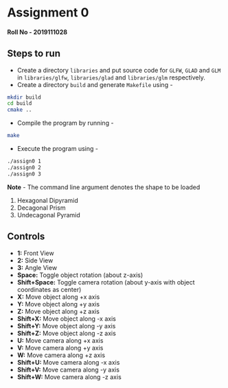 # Assignment 0

#### Roll No - 2019111028

## Steps to run

- Create a directory `libraries` and put source code for `GLFW`, `GLAD` and `GLM`
  in `libraries/glfw`, `libraries/glad` and `libraries/glm` respectively.
- Create a directory `build` and generate `Makefile` using -

```bash
mkdir build
cd build
cmake ..
```

- Compile the program by running -

```bash
make
```

- Execute the program using -

```bash
./assign0 1
./assign0 2
./assign0 3
```

**Note** - The command line argument denotes the shape to be loaded

1. Hexagonal Dipyramid
2. Decagonal Prism
3. Undecagonal Pyramid

## Controls

- **1:** Front View
- **2:** Side View
- **3:** Angle View
- **Space:** Toggle object rotation (about z-axis)
- **Shift+Space:** Toggle camera rotation (about y-axis with object coordinates
  as center)
- **X:** Move object along +x axis
- **Y:** Move object along +y axis
- **Z:** Move object along +z axis
- **Shift+X:** Move object along -x axis
- **Shift+Y:** Move object along -y axis
- **Shift+Z:** Move object along -z axis
- **U:** Move camera along +x axis
- **V:** Move camera along +y axis
- **W:** Move camera along +z axis
- **Shift+U:** Move camera along -x axis
- **Shift+V:** Move camera along -y axis
- **Shift+W:** Move camera along -z axis
